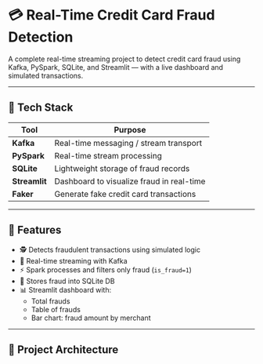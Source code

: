 # 💳 Real-Time Credit Card Fraud Detection

A complete real-time streaming project to detect credit card fraud using Kafka, PySpark, SQLite, and Streamlit — with a live dashboard and simulated transactions.

---

## 🚀 Tech Stack

| Tool        | Purpose                                 |
|-------------|------------------------------------------|
| **Kafka**   | Real-time messaging / stream transport   |
| **PySpark** | Real-time stream processing              |
| **SQLite**  | Lightweight storage of fraud records     |
| **Streamlit** | Dashboard to visualize fraud in real-time |
| **Faker**   | Generate fake credit card transactions   |

---

## 📌 Features

- 🕵️ Detects fraudulent transactions using simulated logic
- 🔁 Real-time streaming with Kafka
- ⚡ Spark processes and filters only fraud (`is_fraud=1`)
- 💽 Stores fraud into SQLite DB
- 📊 Streamlit dashboard with:
  - Total frauds
  - Table of frauds
  - Bar chart: fraud amount by merchant

---

## 🧠 Project Architecture

```mermaid

